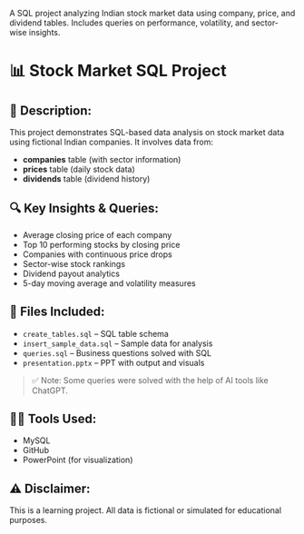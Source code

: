 A SQL project analyzing Indian stock market data using company, price, and dividend tables. Includes queries on performance, volatility, and sector-wise insights.

 # 📊 Stock Market SQL Project

## 🔹 Description:
This project demonstrates SQL-based data analysis on stock market data using fictional Indian companies. It involves data from:
- **companies** table (with sector information)
- **prices** table (daily stock data)
- **dividends** table (dividend history)

## 🔍 Key Insights & Queries:
- Average closing price of each company
- Top 10 performing stocks by closing price
- Companies with continuous price drops
- Sector-wise stock rankings
- Dividend payout analytics
- 5-day moving average and volatility measures

## 📁 Files Included:
- `create_tables.sql` – SQL table schema
- `insert_sample_data.sql` – Sample data for analysis
- `queries.sql` – Business questions solved with SQL
- `presentation.pptx` – PPT with output and visuals

> ✅ Note: Some queries were solved with the help of AI tools like ChatGPT.

## 👨‍💻 Tools Used:
- MySQL
- GitHub
- PowerPoint (for visualization)

## ⚠️ Disclaimer:
This is a learning project. All data is fictional or simulated for educational purposes.
